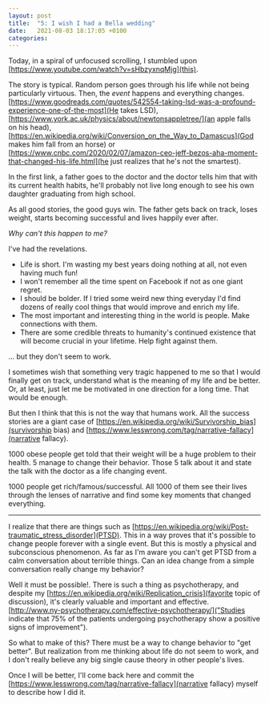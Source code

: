 ```yaml
---
layout: post
title:  "5: I wish I had a Bella wedding"
date:   2021-08-03 18:17:05 +0100
categories:
---
```


Today, in a spiral of unfocused scrolling, I stumbled upon [https://www.youtube.com/watch?v=sHbzyxnqMjg](this).

The story is typical. Random person goes through his life while not being particularly virtuous. Then, the *event* happens and everything changes. [https://www.goodreads.com/quotes/542554-taking-lsd-was-a-profound-experience-one-of-the-most](He takes LSD), [https://www.york.ac.uk/physics/about/newtonsappletree/](an apple falls on his head), [https://en.wikipedia.org/wiki/Conversion_on_the_Way_to_Damascus](God makes him fall from an horse) or [https://www.cnbc.com/2020/02/07/amazon-ceo-jeff-bezos-aha-moment-that-changed-his-life.html](he just realizes that he's not the smartest).

In the first link, a father goes to the doctor and the doctor tells him that with its current health habits, he'll probably not live long enough to see his own daughter graduating from high school.

As all good stories, the good guys win. The father gets back on track, loses weight, starts becoming successful and lives happily ever after.

*Why can't this happen to me?*

I've had the revelations.

- Life is short. I'm wasting my best years doing nothing at all, not even having much fun!
- I won't remember all the time spent on Facebook if not as one giant regret.
- I should be bolder. If I tried some weird new thing everyday I'd find dozens of really cool things that would improve and enrich my life.
- The most important and interesting thing in the world is people. Make connections with them.
- There are some credible threats to humanity's continued existence that will become crucial in your lifetime. Help fight against them.

... but they don't seem to work.

I sometimes wish that something very tragic happened to me so that I would finally get on track, understand what is the meaning of my life and be better. Or, at least, just let me be motivated in one direction for a long time. That would be enough.

But then I think that this is not the way that humans work. All the success stories are a giant case of [https://en.wikipedia.org/wiki/Survivorship_bias](survivorship bias) and [https://www.lesswrong.com/tag/narrative-fallacy](narrative fallacy).

1000 obese people get told that their weight will be a huge problem to their health. 5 manage to change their behavior. Those 5 talk about it and state the talk with the doctor as a life changing event.

1000 people get rich/famous/successful. All 1000 of them see their lives through the lenses of narrative and find some key moments that changed everything.

---

I realize that there are things such as [https://en.wikipedia.org/wiki/Post-traumatic_stress_disorder](PTSD). This in a way proves that it's possible to change people forever with a single event. But this is mostly a physical and subconscious phenomenon. As far as I'm aware you can't get PTSD from a calm conversation about terrible things. Can an idea change from a simple conversation really change my behavior?

Well it must be possible!. There is such a thing as psychotherapy, and despite my [https://en.wikipedia.org/wiki/Replication_crisis](favorite topic of discussion), it's clearly valuable and important and effective. [http://www.ny-psychotherapy.com/effective-psychotherapy/]("Studies indicate that 75% of the patients undergoing psychotherapy show a positive signs of improvement").

So what to make of this? There must be a way to change behavior to "get better". But realization from me thinking about life do not seem to work, and I don't really believe any big single cause theory in other people's lives.

Once I will be better, I'll come back here and commit the [https://www.lesswrong.com/tag/narrative-fallacy](narrative fallacy) myself to describe how I did it.
